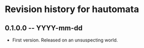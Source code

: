 # Revision history for hautomata

## 0.1.0.0 -- YYYY-mm-dd

* First version. Released on an unsuspecting world.
